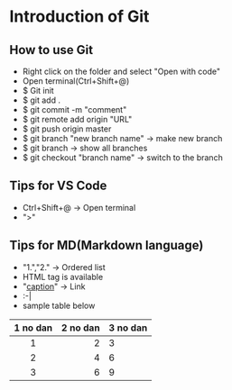 # Introduction of Git

## How to use Git
- Right click on the folder and select "Open with code"
- Open terminal(Ctrl+Shift+@)
- $ Git init
- $ git add .
- $ git commit -m "comment"
- $ git remote add origin "URL"
- $ git push origin master
- $ git branch "new branch name" -> make new branch
- $ git branch -> show all branches
- $ git checkout "branch name" -> switch to the branch

## Tips for VS Code
- Ctrl+Shift+@ -> Open terminal
- ">"

## Tips for MD(Markdown language)
- "1.","2." -> Ordered list
- HTML tag is available
- "[caption](URL)" -> Link
- :-|
- sample table below
  
|1 no dan|2 no dan|3 no dan|
|:-:|--:|:--|
|1|2|3|
|2|4|6|
|3|6|9|







